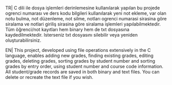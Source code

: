 TR| C dili ile dosya işlemleri derinlemesine kullanılarak yapılan bu projede ogrenci numarası ve ders kodu bilgileri kullanılarak yeni not ekleme, var olan notu bulma, not düzenleme, not silme, notları ogrenci numarasi sirasina göre siralama ve notlari giriliş sirasina göre siralama işlemleri yapılabilmektedir. Tüm öğrenci/not kayıtları hem binary hem de txt dosyasına kaydedilmektedir. Isterseniz txt dosyasını silebilir veya yeniden oluşturabilirsiniz. 

EN| This project, developed using file operations extensively in the C language, enables adding new grades, finding existing grades, editing grades, deleting grades, sorting grades by student number and sorting grades by entry order, using student number and course code information. All student/grade records are saved in both binary and text files. You can delete or recreate the text file if you wish.
